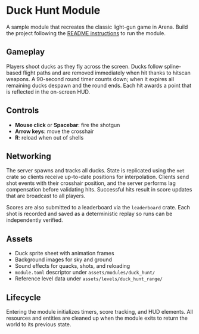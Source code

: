 # Duck Hunt Module

A sample module that recreates the classic light-gun game in Arena. Build the
project following the [README instructions](../README.md#building) to run the
module.

## Gameplay

Players shoot ducks as they fly across the screen. Ducks follow spline-based
flight paths and are removed immediately when hit thanks to hitscan
weapons. A 90-second round timer counts down; when it expires all remaining
ducks despawn and the round ends. Each hit awards a point that is reflected in
the on-screen HUD.

## Controls

- **Mouse click** or **Spacebar**: fire the shotgun
- **Arrow keys**: move the crosshair
- **R**: reload when out of shells

## Networking

The server spawns and tracks all ducks. State is replicated using the `net`
crate so clients receive up-to-date positions for interpolation. Clients send
shot events with their crosshair position, and the server performs lag
compensation before validating hits. Successful hits result in score updates
that are broadcast to all players.

Scores are also submitted to a leaderboard via the `leaderboard` crate. Each
shot is recorded and saved as a deterministic replay so runs can be
independently verified.

## Assets

- Duck sprite sheet with animation frames
- Background images for sky and ground
- Sound effects for quacks, shots, and reloading
- `module.toml` descriptor under `assets/modules/duck_hunt/`
- Reference level data under `assets/levels/duck_hunt_range/`

## Lifecycle

Entering the module initializes timers, score tracking, and HUD elements. All
resources and entities are cleaned up when the module exits to return the world
to its previous state.
